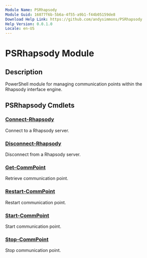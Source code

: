 ```yaml
---
Module Name: PSRhapsody
Module Guid: 16077f6b-5b6a-4f55-a9b1-f44b05159de8
Download Help Link: https://github.com/andysimmons/PSRhapsody
Help Version: 0.0.1.0
Locale: en-US
---
```


# PSRhapsody Module
## Description
PowerShell module for managing communication points within the Rhapsody interface engine.

## PSRhapsody Cmdlets
### [Connect-Rhapsody](Connect-Rhapsody.md)
Connect to a Rhapsody server.

### [Disconnect-Rhapsody](Disconnect-Rhapsody.md)
Disconnect from a Rhapsody server.

### [Get-CommPoint](Get-CommPoint.md)
Retrieve communication point.

### [Restart-CommPoint](Restart-CommPoint.md)
Restart communication point.

### [Start-CommPoint](Start-CommPoint.md)
Start communication point.

### [Stop-CommPoint](Stop-CommPoint.md)
Stop communication point.
